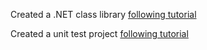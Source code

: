 
Created a .NET class library [following tutorial](https://learn.microsoft.com/en-us/dotnet/core/tutorials/library-with-visual-studio-code?pivots=dotnet-7-0)

Created a unit test project [following tutorial](https://learn.microsoft.com/en-us/dotnet/core/tutorials/testing-library-with-visual-studio-code?pivots=dotnet-7-0)